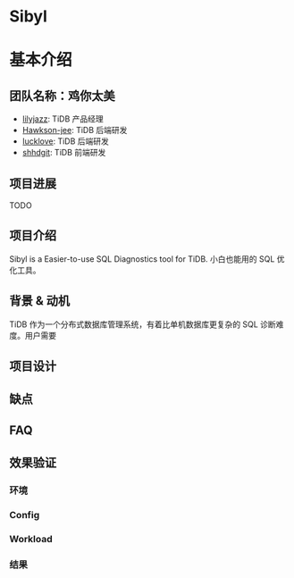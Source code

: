 # Sibyl
# 基本介绍
## 团队名称：鸡你太美
- [lilyjazz](https://github.com/lilyjazz): TiDB 产品经理
- [Hawkson-jee](https://github.com/Hawkson-jee): TiDB 后端研发
- [lucklove](https://github.com/lucklove): TiDB 后端研发
- [shhdgit](https://github.com/shhdgit): TiDB 前端研发
## 项目进展
TODO
## 项目介绍
Sibyl is a Easier-to-use SQL Diagnostics tool for TiDB. 小白也能用的 SQL 优化工具。
## 背景 & 动机
TiDB 作为一个分布式数据库管理系统，有着比单机数据库更复杂的 SQL 诊断难度。用户需要

## 项目设计
## 缺点
## FAQ

## 效果验证
### 环境
### Config
### Workload
### 结果

